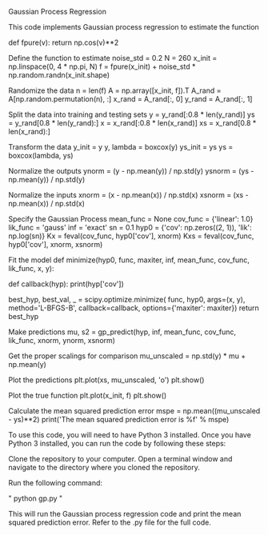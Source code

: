  Gaussian Process Regression

This code implements Gaussian process regression to estimate the function

def fpure(v):
    return np.cos(v)**2

 Define the function to estimate
noise_std = 0.2
N = 260
x_init = np.linspace(0, 4 * np.pi, N)
f = fpure(x_init) + noise_std * np.random.randn(x_init.shape)

 Randomize the data
n = len(f)
A = np.array([x_init, f]).T
A_rand = A[np.random.permutation(n), :]
x_rand = A_rand[:, 0]
y_rand = A_rand[:, 1]

Split the data into training and testing sets
y = y_rand[:0.8 * len(y_rand)]
ys = y_rand[0.8 * len(y_rand):]
x = x_rand[:0.8 * len(x_rand)]
xs = x_rand[0.8 * len(x_rand):]

Transform the data
y_init = y
y, lambda = boxcox(y)
ys_init = ys
ys = boxcox(lambda, ys)

Normalize the outputs
ynorm = (y - np.mean(y)) / np.std(y)
ysnorm = (ys - np.mean(y)) / np.std(y)

Normalize the inputs
xnorm = (x - np.mean(x)) / np.std(x)
xsnorm = (xs - np.mean(x)) / np.std(x)

Specify the Gaussian Process
mean_func = None
cov_func = {'linear': 1.0}
lik_func = 'gauss'
inf = 'exact'
sn = 0.1
hyp0 = {'cov': np.zeros((2, 1)), 'lik': np.log(sn)}
Kx = feval(cov_func, hyp0['cov'], xnorm)
Kxs = feval(cov_func, hyp0['cov'], xnorm, xsnorm)

Fit the model
def minimize(hyp0, func, maxiter, inf, mean_func, cov_func, lik_func, x, y):

  def callback(hyp):
        print(hyp['cov'])

  best_hyp, best_val, _ = scipy.optimize.minimize(
        func, hyp0, args=(x, y), method='L-BFGS-B', callback=callback, options={'maxiter': maxiter})
    return best_hyp

Make predictions
mu, s2 = gp_predict(hyp, inf, mean_func, cov_func, lik_func, xnorm, ynorm, xsnorm)

Get the proper scalings for comparison
mu_unscaled = np.std(y) * mu + np.mean(y)

Plot the predictions
plt.plot(xs, mu_unscaled, 'o')
plt.show()

Plot the true function
plt.plot(x_init, f)
plt.show()

Calculate the mean squared prediction error
mspe = np.mean((mu_unscaled - ys)**2)
print('The mean squared prediction error is %f' % mspe)


To use this code, you will need to have Python 3 installed. Once you have Python 3 installed, you can run the code by following these steps:

Clone the repository to your computer.
Open a terminal window and navigate to the directory where you cloned the repository.

Run the following command:

"
python gp.py
"

This will run the Gaussian process regression code and print the mean squared prediction error. Refer to the .py file for the full code.
